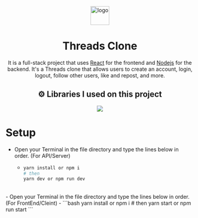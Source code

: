 <div align="center">

<img src="https://upload.wikimedia.org/wikipedia/commons/0/01/Threads_%28app%29.svg" alt="logo" width="50" height="auto" />
  
# Threads Clone
 It is a full-stack project that uses [React](https://react.dev/) for the frontend and [Nodejs](https://www.nodejs.org/) for the backend. It's a Threads clone that allows users to create an account, login, logout, follow other users, like and repost, and more.

## ⚙️ Libraries I used on this project
   
<img src="https://skillicons.dev/icons?i=express,nodejs,typescript,javascript,react,mongodb,tailwind&theme=dark" />
</div>
 
# Setup
- Open your Terminal in the file directory and type the lines below in order.
(For API/Server)
  - ```bash
    yarn install or npm i
    # then
    yarn dev or npm run dev
    ```
<br />
- Open your Terminal in the file directory and type the lines below in order.
(For FrontEnd/Cleint)
  - ```bash
    yarn install or npm i
    # then
    yarn start or npm run start
    ```
<br />


